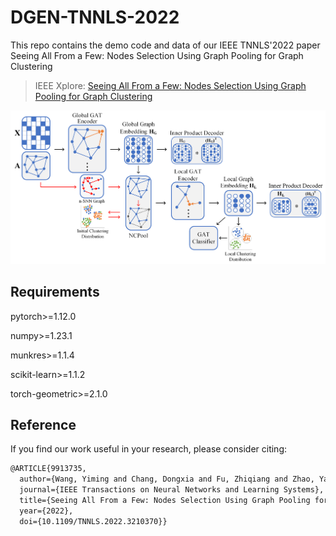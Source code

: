 # DGEN-TNNLS-2022
This repo contains the demo code and data of our IEEE TNNLS'2022 paper Seeing All From a Few: Nodes Selection Using Graph Pooling for Graph Clustering

>IEEE Xplore: [Seeing All From a Few: Nodes Selection Using Graph Pooling for Graph Clustering](https://ieeexplore.ieee.org/document/9913735/)
>
![Model](Model.png)

## Requirements

pytorch>=1.12.0 

numpy>=1.23.1

munkres>=1.1.4

scikit-learn>=1.1.2

torch-geometric>=2.1.0

## Reference
If you find our work useful in your research, please consider citing:

```latex
@ARTICLE{9913735,
  author={Wang, Yiming and Chang, Dongxia and Fu, Zhiqiang and Zhao, Yao},
  journal={IEEE Transactions on Neural Networks and Learning Systems}, 
  title={Seeing All From a Few: Nodes Selection Using Graph Pooling for Graph Clustering}, 
  year={2022},
  doi={10.1109/TNNLS.2022.3210370}}

